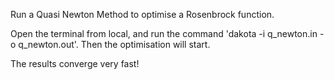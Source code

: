 Run a Quasi Newton Method to optimise a Rosenbrock function.

Open the terminal from local, and run the command 'dakota -i q_newton.in -o q_newton.out'. Then the optimisation will start.

The results converge very fast!
